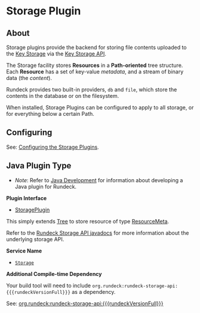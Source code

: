 # Storage Plugin

## About

Storage plugins provide the backend for storing file contents uploaded to the [Key Storage](/administration/key-storage/key-storage.md) via the [Key Storage API](/api/rundeck-api.md#key-storage).

The Storage facility stores **Resources** in a **Path-oriented** tree structure. Each **Resource** has a set of key-value _metadata_, and a stream of binary data (the _content_).

Rundeck provides two built-in providers, `db` and `file`, which store the contents in the database or on the filesystem.

When installed, Storage Plugins can be configured to apply to all storage, or for everything below a certain Path.

## Configuring

See: [Configuring the Storage Plugins](/administration/key-storage/key-storage.md#configuring-the-storage-plugins).

## Java Plugin Type

- _Note_: Refer to [Java Development](/developer/01-plugin-development.md#java-plugin-development) for information about developing a Java plugin for Rundeck.

**Plugin Interface**

- [StoragePlugin]({{{javaDocBase}}}/com/dtolabs/rundeck/plugins/storage/StoragePlugin.html)

This simply extends [Tree]({{{javaDocBase}}}/org/rundeck/storage/api/Tree.html) to store resource of type [ResourceMeta]({{{javaDocBase}}}/com/dtolabs/rundeck/core/storage/ResourceMeta.html).

Refer to the [Rundeck Storage API javadocs]({{{javaDocStorageApiBase}}}) for more information about the underlying storage API.

**Service Name**

- [`Storage`]({{{javaDocBase}}}/com/dtolabs/rundeck/plugins/ServiceNameConstants.html#Storage)

**Additional Compile-time Dependency**

Your build tool will need to include `org.rundeck:rundeck-storage-api:{{{rundeckVersionFull}}}` as a dependency.

See: [org.rundeck:rundeck-storage-api:\{{{rundeckVersionFull}}}](https://search.maven.org/artifact/org.rundeck/rundeck-storage-api/{{{rundeckVersionFull}}}/jar)
